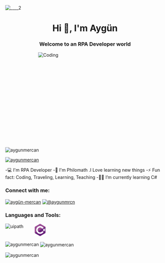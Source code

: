 ![____2](https://user-images.githubusercontent.com/45964283/234442605-9dc1166a-bded-4cc1-8906-592c79ec8928.gif)


<h1 align="center">Hi 👋, I'm Aygün</h1>

<h3 align="center">Welcome to an RPA Developer world</h3>
<img align="right" src="https://cutewallpaper.org/25/animated-ai-wallpaper/siri-animation-ai-by-ebube-onyema-motion-graphics-design-animation-design-studio-logo.gif" alt="Coding" height="300" width="400" />

<p align="left"> <img src="https://komarev.com/ghpvc/?username=aygunmercan&label=Profile%20views&color=0e75b6&style=flat" alt="aygunmercan" /> </p>
<p align="left"> <a href="https://github.com/ryo-ma/github-profile-trophy"><img src="https://github-profile-trophy.vercel.app/?username=aygunmercan" alt="aygunmercan" /></a> </p>

-💻 I'm RPA Developer
-🔎 I'm Philomath .I Love learning new things
-⚡ Fun fact: Coding, Traveling, Learning, Teaching
-👨‍💻 I’m currently learning C#

<h3 align="left">Connect with me:</h3>
<p align="left">
<a href="https://linkedin.com/in/aygün-mercan" target="blank"><img align="center" src="https://raw.githubusercontent.com/rahuldkjain/github-profile-readme-generator/master/src/images/icons/Social/linked-in-alt.svg" alt="aygün-mercan" height="30" width="40" /></a>
<a href="https://medium.com/@aygunmrcn" target="blank"><img align="center" src="https://raw.githubusercontent.com/rahuldkjain/github-profile-readme-generator/master/src/images/icons/Social/medium.svg" alt="@aygunmrcn" height="30" width="40" /></a>
</p>

<h3 align="left">Languages and Tools:</h3>
<img align="left" alt="uipath" width="90px" height="40" src="https://upload.wikimedia.org/wikipedia/en/8/80/UiPath_2019_Corporate_Logo.png" />
<img src="https://raw.githubusercontent.com/devicons/devicon/master/icons/csharp/csharp-original.svg" alt="csharp" width="40" height="40"/>


<p><img align="left" src="https://github-readme-stats.vercel.app/api/top-langs?username=aygunmercan&show_icons=true&locale=en&layout=compact" alt="aygunmercan" /></p>
<p>&nbsp;<img align="center" src="https://github-readme-stats.vercel.app/api?username=aygunmercan&show_icons=true&locale=en" alt="aygunmercan" /></p>
<p><img align="center" src="https://github-readme-streak-stats.herokuapp.com/?user=aygunmercan&" alt="aygunmercan" /></p>
